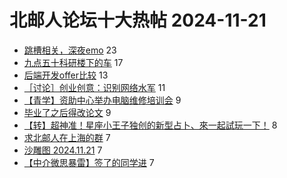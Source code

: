 # 北邮人论坛十大热帖 2024-11-21

- [跳槽相关，深夜emo](https://bbs.byr.cn/article/WorkLife/1221936) 23
- [九点五十科研楼下的车](https://bbs.byr.cn/article/Picture/3370334) 17
- [后端开发offer比较](https://bbs.byr.cn/article/Job/2220025) 13
- [［讨论］创业创意：识别网络水军](https://bbs.byr.cn/article/Entrepreneurship/30958) 11
- [【青学】资助中心举办电脑维修培训会](https://bbs.byr.cn/article/Selfsupport/23874) 9
- [毕业了之后得改论文](https://bbs.byr.cn/article/Talking/6430059) 9
- [【转】超神准！星座小王子独创的新型占卜、來一起試玩一下！](https://bbs.byr.cn/article/Constellations/326533) 8
- [求北邮人在上海的群](https://bbs.byr.cn/article/BYRatSH/8276) 7
- [沙雕图 2024.11.21](https://bbs.byr.cn/article/Joke/733110) 7
- [【中介微思暴雷】签了的同学进](https://bbs.byr.cn/article/GoAbroad/399293) 7


